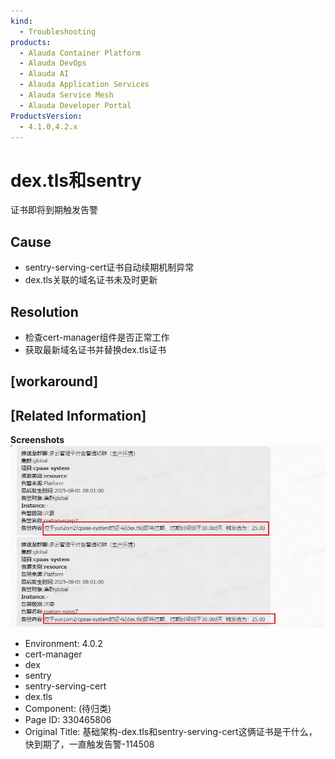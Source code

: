 ```yaml
---
kind:
  - Troubleshooting
products:
  - Alauda Container Platform
  - Alauda DevOps
  - Alauda AI
  - Alauda Application Services
  - Alauda Service Mesh
  - Alauda Developer Portal
ProductsVersion:
  - 4.1.0,4.2.x
---
```

<!-- A type of document that involves encountering a fault, diagnosing it, performing root cause analysis, and providing solutions. -->

# dex.tls和sentry

证书即将到期触发告警

## Cause
- sentry-serving-cert证书自动续期机制异常
- dex.tls关联的域名证书未及时更新

## Resolution
- 检查cert-manager组件是否正常工作
- 获取最新域名证书并替换dex.tls证书

## [workaround]

## [Related Information]
**Screenshots**
![](assets/ji-chu-jia-gou-dex-tlshe-sentry-serving-certzhe-lia-zheng-shu-shi-gan-shi-yao-ku/1754443432_99781_aac51d_ipaste_2025-08-06_09-23-06.png)
- Environment: 4.0.2
- cert-manager
- dex
- sentry
- sentry-serving-cert
- dex.tls
- Component: (待归类)
- Page ID: 330465806
- Original Title: 基础架构-dex.tls和sentry-serving-cert这俩证书是干什么，快到期了，一直触发告警-114508
